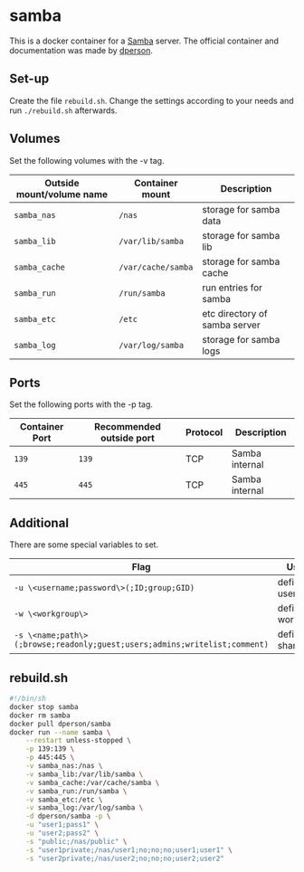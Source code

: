 # samba

This is a docker container for a [Samba](../samba.md)
server.
The official container and documentation was made by [dperson](https://hub.docker.com/r/samba).

## Set-up

Create the file `rebuild.sh`.
Change the settings according to your needs and run `./rebuild.sh` afterwards.

## Volumes

Set the following volumes with the -v tag.

| Outside mount/volume name | Container mount    | Description                   |
| ------------------------- | ------------------ | ----------------------------- |
| `samba_nas`               | `/nas`             | storage for samba data        |
| `samba_lib`               | `/var/lib/samba`   | storage for samba lib         |
| `samba_cache`             | `/var/cache/samba` | storage for samba cache       |
| `samba_run`               | `/run/samba`       | run entries for samba         |
| `samba_etc`               | `/etc`             | etc directory of samba server |
| `samba_log`               | `/var/log/samba`   | storage for samba logs        |

## Ports

Set the following ports with the -p tag.

| Container Port | Recommended outside port | Protocol | Description    |
| -------------- | ------------------------ | -------- | -------------- |
| `139`          | `139`                    | TCP      | Samba internal |
| `445`          | `445`                    | TCP      | Samba internal |

## Additional

There are some special variables to set.

| Flag                                                                      | Usage            |
| ------------------------------------------------------------------------- | ---------------- |
| `-u \<username;password\>(;ID;group;GID)`                                 | define user      |
| `-w \<workgroup\>`                                                        | define workgroup |
| `-s \<name;path\>(;browse;readonly;guest;users;admins;writelist;comment)` | define shares    |

## rebuild.sh

```sh
#!/bin/sh
docker stop samba
docker rm samba
docker pull dperson/samba
docker run --name samba \
    --restart unless-stopped \
    -p 139:139 \
    -p 445:445 \
    -v samba_nas:/nas \
    -v samba_lib:/var/lib/samba \
    -v samba_cache:/var/cache/samba \
    -v samba_run:/run/samba \
    -v samba_etc:/etc \
    -v samba_log:/var/log/samba \
    -d dperson/samba -p \
    -u "user1;pass1" \
    -u "user2;pass2" \
    -s "public;/nas/public" \
    -s "user1private;/nas/user1;no;no;no;user1;user1" \
    -s "user2private;/nas/user2;no;no;no;user2;user2"
```
